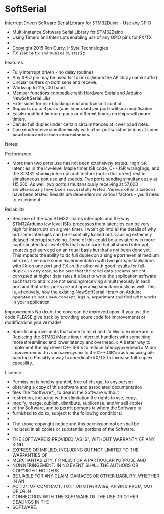 # SoftSerial
Interrupt Driven Software Serial Library for STM32Duino - Use any GPIO

* Multi-instance Software Serial Library for STM32Duino
* Using Timers and Interrupts enabling use of any GPIO pins for RX/TX
* 
* Copyright 2015 Ron Curry, InSyte Technologies
* TX silence fix and tweaks by stas2z
 
Features:
- Fully interrupt driven - no delay routines.
- Any GPIO pin may be used for tx or rx (hence the AP libray name suffix)
- Circular buffers on both send and receive.
- Works up to 115,200 baud.
- Member functions compatible with Hardware Serial and Arduino NewSoftSerial Libs
- Extensions for non-blocking read and transmit control
- Supports up to 4 ports (one timer used per port) without modification.
- Easily modified for more ports or different timers on chips with more timers.
- Can do full duplex under certain circumstances at lower baud rates.
- Can send/receive simultaneously with other ports/instantiatious at some baud
  rates and certain circumstances.

Notes:

Performance
- More than two ports use has not been extensively tested. High ISR latencies in the 
low-level Maple timer ISR code, C++ ISR wranglings, and the STM32 sharing interrupt 
architecture (not in that order) restrict simultaneous port use and speeds. Two ports
sending simultaniously at 115,200. As well, two ports simultansiously receiving at 57,600
simultaneously have been successfully tested. Various other situations have been 
tested. Results are dependent on various factors - you'll need to experiment.

Reliability
- Because of the way STM32 shares interrupts and the way STM32Arduino low level ISRs
processes them latencies can be very high for interrupts on a given timer. I won't go
into all the details of why but some interrupts can be essentially locked out. Causing
extremely delayed interrupt servicing. Some of this could be alleviated with more
sophisticated low-level ISRs that make sure that all shared interrupt sources get
serviced on an equal basis but that's not been done yet. 
This impacts the ability to do full duplex on a single port even at medium bit rates.
I've done some experimentation with two ports/instantiations with RX on one port
and TX on the other with good results for full-duplex. In any case, to be sure
that the serial data streams are not corrupted at higher data rates it's best to
write the application software such that rx and tx are not sending/receiving
simultaneously in each port and that other ports are not operating simultaneously
as well. This is, effectively, how the existing NewSoftSerial library on Arduino
operates so not a new concept. Again, experiment and find what works in your
application.

Improvements
No doubt the code can be improved upon. If you use the code PLEASE give back by
providing soure code for improvements or modifications you've made!
- Specific improvements that come to mind and I'd like to explore are:
  o Replacing the STM32/Maple timer interrupt handlers with something more streamlined
    and lower latency and overhead.
  o A better way to implement the high level C++ ISR's to reduce latency/overhead
  o Minor improvements that can save cycles in the C++ ISR's such as using bit-banding
  o Possibly a way to coordinate RX/TX to increase full-duplex capability.

License
* Permission is hereby granted, free of charge, to any person
* obtaining a copy of this software and associated documentation
* files (the "Software"), to deal in the Software without
* restriction, including without limitation the rights to use, copy,
* modify, merge, publish, distribute, sublicense, and/or sell copies
* of the Software, and to permit persons to whom the Software is
* furnished to do so, subject to the following conditions:
*
* The above copyright notice and this permission notice shall be
* included in all copies or substantial portions of the Software.
*
* THE SOFTWARE IS PROVIDED "AS IS", WITHOUT WARRANTY OF ANY KIND,
* EXPRESS OR IMPLIED, INCLUDING BUT NOT LIMITED TO THE WARRANTIES OF
* MERCHANTABILITY, FITNESS FOR A PARTICULAR PURPOSE AND
* NONINFRINGEMENT. IN NO EVENT SHALL THE AUTHORS OR COPYRIGHT HOLDERS
* BE LIABLE FOR ANY CLAIM, DAMAGES OR OTHER LIABILITY, WHETHER IN AN
* ACTION OF CONTRACT, TORT OR OTHERWISE, ARISING FROM, OUT OF OR IN
* CONNECTION WITH THE SOFTWARE OR THE USE OR OTHER DEALINGS IN THE
* SOFTWARE.
